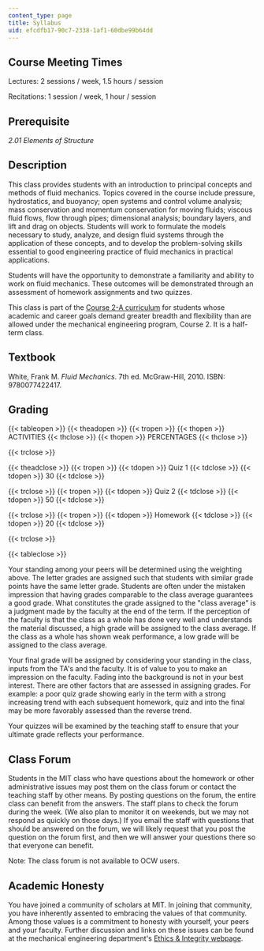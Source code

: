 ```yaml
---
content_type: page
title: Syllabus
uid: efcdfb17-90c7-2338-1af1-60dbe99b64dd
---
```


Course Meeting Times
--------------------

Lectures: 2 sessions / week, 1.5 hours / session

Recitations: 1 session / week, 1 hour / session

Prerequisite
------------

_2.01_ _Elements of Structure_

Description
-----------

This class provides students with an introduction to principal concepts and methods of fluid mechanics. Topics covered in the course include pressure, hydrostatics, and buoyancy; open systems and control volume analysis; mass conservation and momentum conservation for moving fluids; viscous fluid flows, flow through pipes; dimensional analysis; boundary layers, and lift and drag on objects. Students will work to formulate the models necessary to study, analyze, and design fluid systems through the application of these concepts, and to develop the problem-solving skills essential to good engineering practice of fluid mechanics in practical applications.

Students will have the opportunity to demonstrate a familiarity and ability to work on fluid mechanics. These outcomes will be demonstrated through an assessment of homework assignments and two quizzes.

This class is part of the [Course 2-A curriculum](http://meche.mit.edu/academic/undergraduate/course2a/) for students whose academic and career goals demand greater breadth and flexibility than are allowed under the mechanical engineering program, Course 2. It is a half-term class.

Textbook
--------

White, Frank M. _Fluid Mechanics_. 7th ed. McGraw-Hill, 2010. ISBN: 9780077422417.

Grading
-------

{{< tableopen >}}
{{< theadopen >}}
{{< tropen >}}
{{< thopen >}}
ACTIVITIES
{{< thclose >}}
{{< thopen >}}
PERCENTAGES
{{< thclose >}}

{{< trclose >}}

{{< theadclose >}}
{{< tropen >}}
{{< tdopen >}}
Quiz 1
{{< tdclose >}}
{{< tdopen >}}
30
{{< tdclose >}}

{{< trclose >}}
{{< tropen >}}
{{< tdopen >}}
Quiz 2
{{< tdclose >}}
{{< tdopen >}}
50
{{< tdclose >}}

{{< trclose >}}
{{< tropen >}}
{{< tdopen >}}
Homework
{{< tdclose >}}
{{< tdopen >}}
20
{{< tdclose >}}

{{< trclose >}}

{{< tableclose >}}

Your standing among your peers will be determined using the weighting above. The letter grades are assigned such that students with similar grade points have the same letter grade. Students are often under the mistaken impression that having grades comparable to the class average guarantees a good grade. What constitutes the grade assigned to the "class average" is a judgment made by the faculty at the end of the term. If the perception of the faculty is that the class as a whole has done very well and understands the material discussed, a high grade will be assigned to the class average. If the class as a whole has shown weak performance, a low grade will be assigned to the class average.

Your final grade will be assigned by considering your standing in the class, inputs from the TA's and the faculty. It is of value to you to make an impression on the faculty. Fading into the background is not in your best interest. There are other factors that are assessed in assigning grades. For example: a poor quiz grade showing early in the term with a strong increasing trend with each subsequent homework, quiz and into the final may be more favorably assessed than the reverse trend.

Your quizzes will be examined by the teaching staff to ensure that your ultimate grade reflects your performance.

Class Forum
-----------

Students in the MIT class who have questions about the homework or other administrative issues may post them on the class forum or contact the teaching staff by other means. By posting questions on the forum, the entire class can benefit from the answers. The staff plans to check the forum during the week. (We also plan to monitor it on weekends, but we may not respond as quickly on those days.) If you email the staff with questions that should be answered on the forum, we will likely request that you post the question on the forum first, and then we will answer your questions there so that everyone can benefit.

Note: The class forum is not available to OCW users.

Academic Honesty
----------------

You have joined a community of scholars at MIT. In joining that community, you have inherently assented to embracing the values of that community. Among those values is a commitment to honesty with yourself, your peers and your faculty. Further discussion and links on these issues can be found at the mechanical engineering department's [Ethics & Integrity webpage](http://meche.mit.edu/life/ethics/).